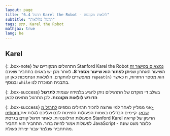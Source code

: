 ```yaml
---
layout: page 
title: "תרגול 6.4 Karel the Robot - לולאות מקוננות"
subtitle: "תרגול בלולאות"
tags: קינון, Karel the Robot
mathjax: true
lang: he
---
```


## Karel

{: .box-note}
התרגולים המקוריים של Stanford Karel the Robot [נמצאים בקישור זה](https://web.stanford.edu/~cpiech/karel/learn.html) השיעור האחרון ש**ניתן לפתור הוא שיעור מספר 8.** לאחר מכן יש באגים בתחביר שאינם מאפשרים להתקדם. הלולאות הנתמכות כאן הן `repeat(n)` כאשר n הוא מספר החזרות, ובנוסף `while` בתבנית המוכרת לנו.

{: .box-success}
בשלב די מוקדם של התרגילים ניתן להגיע בלמידה עצמית **לתרגול הדורש לולאות מקוננות.** לכן התרגול מתאים לכאן

{: .box-success}
אני ממליץ לאחר למי שרוצה להכיר תרגילים נוספים [לתרגל מ-reborg שכאן](https://reeborg.ca/reeborg.html?lang=en&mode=javascript&menu=worlds%2Fmenus%2Freeborg_intro_en.json&name=Home%203&url=worlds%2Ftutorial_en%2Fhome3.json). קיימים הבדלים בשמות הפעולות הזמינות לכם ועליכם לגלות את הפעולות הרלוונטיות. לאחר תרגול קודם בגרסת Stanford Karel הרעיון של קריאה לפעולות אמור להיות ברור. התחביר הוא תחביר JavaScript - כלומר מעט שונה מהתחביר שנלמד עבור יצירת פעולת. 

